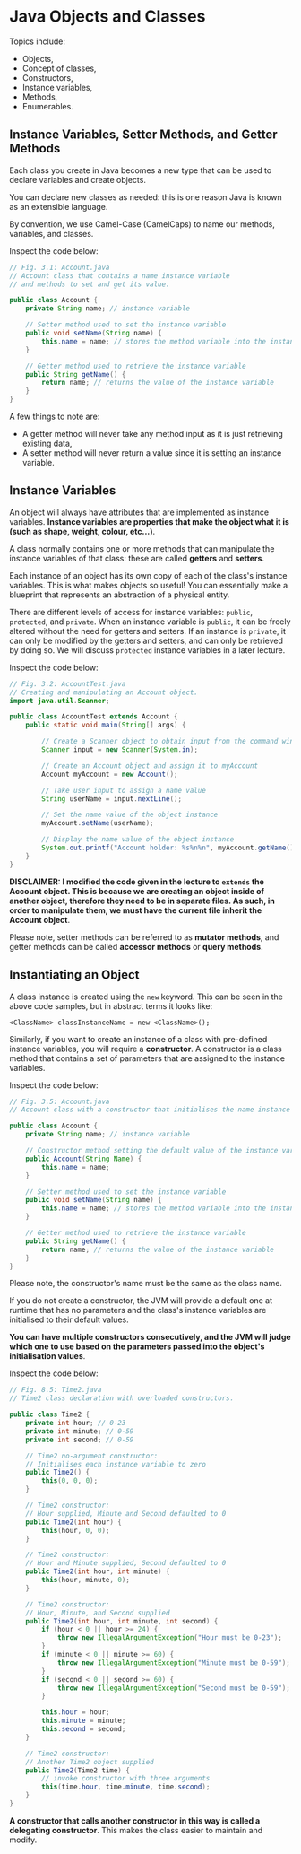 # Java Objects and Classes

Topics include:
* Objects,
* Concept of classes,
* Constructors,
* Instance variables,
* Methods,
* Enumerables.

## Instance Variables, Setter Methods, and Getter Methods

Each class you create in Java becomes a new type that can be used to declare variables and create objects.

You can declare new classes as needed: this is one reason Java is known as an extensible language.

By convention, we use Camel-Case (CamelCaps) to name our methods, variables, and classes.

Inspect the code below:

```java
// Fig. 3.1: Account.java
// Account class that contains a name instance variable
// and methods to set and get its value.

public class Account {
    private String name; // instance variable

    // Setter method used to set the instance variable
    public void setName(String name) {
        this.name = name; // stores the method variable into the instance variable
    }

    // Getter method used to retrieve the instance variable
    public String getName() {
        return name; // returns the value of the instance variable
    }
}
```

A few things to note are:
* A getter method will never take any method input as it is just retrieving existing data,
* A setter method will never return a value since it is setting an instance variable.

## Instance Variables

An object will always have attributes that are implemented as instance variables. **Instance variables are properties that make the object what it is (such as shape, weight, colour, etc...)**.

A class normally contains one or more methods that can manipulate the instance variables of that class: these are called **getters** and **setters**.

Each instance of an object has its own copy of each of the class's instance variables. This is what makes objects so useful! You can essentially make a blueprint that represents an abstraction of a physical entity.

There are different levels of access for instance variables: `public`, `protected`, and `private`. When an instance variable is `public`, it can be freely altered without the need for getters and setters. If an instance is `private`, it can only be modified by the getters and setters, and can only be retrieved by doing so. We will discuss `protected` instance variables in a later lecture.

Inspect the code below:

```java
// Fig. 3.2: AccountTest.java
// Creating and manipulating an Account object.
import java.util.Scanner;

public class AccountTest extends Account {
    public static void main(String[] args) {

        // Create a Scanner object to obtain input from the command window
        Scanner input = new Scanner(System.in);

        // Create an Account object and assign it to myAccount
        Account myAccount = new Account();

        // Take user input to assign a name value
        String userName = input.nextLine();

        // Set the name value of the object instance
        myAccount.setName(userName);

        // Display the name value of the object instance
        System.out.printf("Account holder: %s%n%n", myAccount.getName());
    }
}
```

**DISCLAIMER: I modified the code given in the lecture to `extends` the Account object. This is because we are creating an object inside of another object, therefore they need to be in separate files. As such, in order to manipulate them, we must have the current file inherit the Account object**.

Please note, setter methods can be referred to as **mutator methods**, and getter methods can be called **accessor methods** or **query methods**.

## Instantiating an Object

A class instance is created using the `new` keyword. This can be seen in the above code samples, but in abstract terms it looks like:

`<ClassName> classInstanceName = new <ClassName>();`

Similarly, if you want to create an instance of a class with pre-defined instance variables, you will require a **constructor**. A constructor is a class method that contains a set of parameters that are assigned to the instance variables.

Inspect the code below:

```java
// Fig. 3.5: Account.java
// Account class with a constructor that initialises the name instance variable.

public class Account {
    private String name; // instance variable

    // Constructor method setting the default value of the instance variable
    public Account(String Name) {
        this.name = name;
    }

    // Setter method used to set the instance variable
    public void setName(String name) {
        this.name = name; // stores the method variable into the instance variable
    }

    // Getter method used to retrieve the instance variable
    public String getName() {
        return name; // returns the value of the instance variable
    }
}
```

Please note, the constructor's name must be the same as the class name.

If you do not create a constructor, the JVM will provide a default one at runtime that has no parameters and the class's instance variables are initialised to their default values.

**You can have multiple constructors consecutively, and the JVM will judge which one to use based on the parameters passed into the object's initialisation values**.

Inspect the code below:

```java
// Fig. 8.5: Time2.java
// Time2 class declaration with overloaded constructors.

public class Time2 {
    private int hour; // 0-23
    private int minute; // 0-59
    private int second; // 0-59

    // Time2 no-argument constructor:
    // Initialises each instance variable to zero
    public Time2() {
        this(0, 0, 0);
    }

    // Time2 constructor:
    // Hour supplied, Minute and Second defaulted to 0
    public Time2(int hour) {
        this(hour, 0, 0);
    }

    // Time2 constructor:
    // Hour and Minute supplied, Second defaulted to 0
    public Time2(int hour, int minute) {
        this(hour, minute, 0);
    }

    // Time2 constructor:
    // Hour, Minute, and Second supplied
    public Time2(int hour, int minute, int second) {
        if (hour < 0 || hour >= 24) {
            throw new IllegalArgumentException("Hour must be 0-23");
        }
        if (minute < 0 || minute >= 60) {
            throw new IllegalArgumentException("Minute must be 0-59");
        }
        if (second < 0 || second >= 60) {
            throw new IllegalArgumentException("Second must be 0-59");
        }

        this.hour = hour;
        this.minute = minute;
        this.second = second;
    }

    // Time2 constructor:
    // Another Time2 object supplied
    public Time2(Time2 time) {
        // invoke constructor with three arguments
        this(time.hour, time.minute, time.second);
    }
}
```

**A constructor that calls another constructor in this way is called a delegating constructor**. This makes the class easier to maintain and modify.

